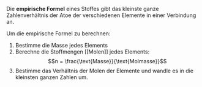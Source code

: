 Die __empirische Formel__ eines Stoffes gibt das kleinste ganze Zahlenverhältnis der Atoe der verschiedenen Elemente in einer Verbindung an.

Um die empirische Formel zu berechnen:
1. Bestimme die Masse jedes Elements
2. Berechne die Stoffmengen [[Molen]] jedes Elements: $$n = \frac{\text{Masse}}{\text{Molmasse}}$$
3. Bestimme das Verhältnis der Molen der Elemente und wandle es in die kleinsten ganzen Zahlen um.

